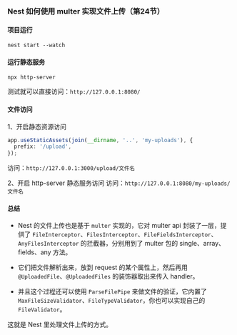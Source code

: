 ### Nest 如何使用 multer 实现文件上传（第24节）

#### 项目运行
```shell
nest start --watch
```

#### 运行静态服务
```shell
npx http-server
```
测试就可以直接访问：`http://127.0.0.1:8080/`

#### 文件访问
1、开启静态资源访问
```ts
app.useStaticAssets(join(__dirname, '..', 'my-uploads'), {
  prefix: '/upload',
});
```
访问：`http://127.0.0.1:3000/upload/文件名`

2、开启 http-server 静态服务访问
访问：`http://127.0.0.1:8080/my-uploads/文件名`

#### 总结
* Nest 的文件上传也是基于 `multer` 实现的，它对 multer api 封装了一层，提供了 `FileInterceptor`、`FilesInterceptor`、`FileFieldsInterceptor`、`AnyFilesInterceptor` 的拦截器，分别用到了 multer 包的 single、array、fields、any 方法。

* 它们把文件解析出来，放到 request 的某个属性上，然后再用 `@UploadedFile`、`@UploadedFiles` 的装饰器取出来传入 handler。

* 并且这个过程还可以使用 `ParseFilePipe` 来做文件的验证，它内置了 `MaxFileSizeValidator`、`FileTypeValidator`，你也可以实现自己的 `FileValidator`。

这就是 Nest 里处理文件上传的方式。